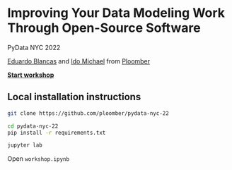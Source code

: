 # Improving Your Data Modeling Work Through Open-Source Software

PyData NYC 2022

[Eduardo Blancas](https://www.linkedin.com/in/edublancas/) and [Ido Michael](https://www.linkedin.com/in/ido-michael/) from [Ploomber](https://ploomber.io/)

**[Start workshop](https://binder.ploomber.io/v2/gh/ploomber/binder-env/main?urlpath=git-pull%3Frepo%3Dhttps%253A%252F%252Fgithub.com%252Fploomber%252Fpydata-nyc-22%26urlpath%3Dlab%252Ftree%252Fpydata-nyc-22%252Fworkshop.ipynb%26branch%3Dmain)**


## Local installation instructions

```sh
git clone https://github.com/ploomber/pydata-nyc-22

cd pydata-nyc-22
pip install -r requirements.txt

jupyter lab
```

Open `workshop.ipynb`
